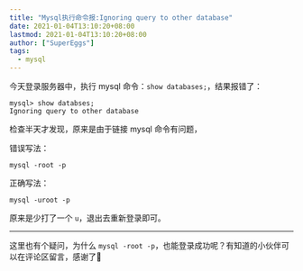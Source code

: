 ```yaml
---
title: "Mysql执行命令报:Ignoring query to other database"
date: 2021-01-04T13:10:20+08:00
lastmod: 2021-01-04T13:10:20+08:00
author: ["SuperEggs"]
tags:
  - mysql
---
```


今天登录服务器中，执行 mysql 命令：`show databases;`，结果报错了：
```shell
mysql> show databses;
Ignoring query to other database
```

检查半天才发现，原来是由于链接 mysql 命令有问题，

错误写法：
```shell
mysql -root -p
```

正确写法：
```shell
mysql -uroot -p
```

原来是少打了一个 `u`，退出去重新登录即可。

---

这里也有个疑问，为什么 `mysql -root -p`，也能登录成功呢？有知道的小伙伴可以在评论区留言，感谢了🙏
